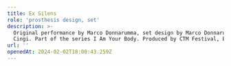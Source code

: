 ```yaml
---
title: Ex Silens
role: 'prosthesis design, set'
description: >-
  Original performance by Marco Donnarumma, set design by Marco Donnarumma, Anna
  Cingi. Part of the series I Am Your Body. Produced by CTM Festival, Berlin
url: ''
openedAt: 2024-02-02T18:00:43.259Z
---
```


